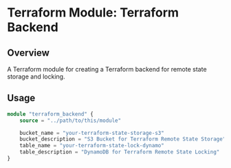 # Terraform Module: Terraform Backend

## Overview
A Terraform module for creating a Terraform backend for remote state storage and locking.

## Usage

```terraform
module "terraform_backend" {
    source = "../path/to/this/module"

    bucket_name = "your-terraform-state-storage-s3"
    bucket_description = "S3 Bucket for Terraform Remote State Storage"
    table_name = "your-terraform-state-lock-dynamo"
    table_description = "DynamoDB for Terraform Remote State Locking"
}
```